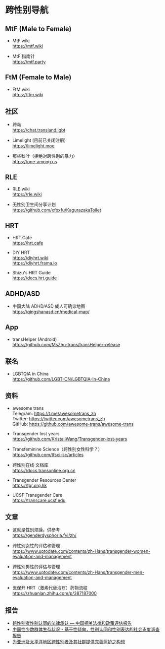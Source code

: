 # 跨性别导航

## MtF (Male to Female)

- MtF.wiki\
  <https://mtf.wiki>

- MtF 指南针\
  <https://mtf.party>

## FtM (Female to Male)

- FtM.wiki\
  <https://ftm.wiki>

## 社区

- 跨岛\
  <https://chat.transland.lgbt>

- Limelight (目前已关闭注册)\
  <https://limelight.moe>

- 那些秋叶（拒绝对跨性别的暴力）\
  <https://one-among.us>

## RLE

- RLE.wiki\
  <https://rle.wiki>

- 无性别卫生间分享计划\
  <https://github.com/xfoxfu/KagurazakaToilet>

## HRT

- HRT.Cafe\
  <https://hrt.cafe>

- DIY HRT\
  <https://diyhrt.wiki>\
  <https://diyhrt.frama.io>

- Shizu's HRT Guide\
  <https://docs.hrt.guide>

## ADHD/ASD

- 中国大陆 ADHD/ASD 成人可确诊地图\
  <https://qingshanasd.cn/medical-map/>

## App

- transHelper (Android)\
  <https://github.com/MsZhu-trans/transHelper-release>

## 联名

- LGBTQIA in China\
  <https://github.com/LGBT-CN/LGBTQIA-In-China>

## 资料

- awesome trans\
  Telegram: <https://t.me/awesometrans_zh>\
  Twitter: <https://twitter.com/awesometrans_zh>\
  GitHub: <https://github.com/awesome-trans/awesome-trans>

- Transgender lost years\
  <https://github.com/KristallWang/Transgender-lost-years>

- Transfeminine Science（跨性别女性科学？）\
  <https://github.com/tfsci-sc/articles>

- 跨性别在线·文档库\
  <https://docs.transonline.org.cn>

- Transgender Resources Center\
  <https://tgr.org.hk>

- UCSF Transgender Care\
  <https://transcare.ucsf.edu>

## 文章

- 这就是性别烦躁，供参考\
  <https://genderdysphoria.fyi/zh/>

- 跨性别女性的评估和管理\
  <https://www.uptodate.com/contents/zh-Hans/transgender-women-evaluation-and-management>

- 跨性别男性的评估与管理\
  <https://www.uptodate.com/contents/zh-Hans/transgender-men-evaluation-and-management>

- 医保开 HRT（激素代替治疗）药物流程\
  <https://zhuanlan.zhihu.com/p/387187000>

## 报告

- [跨性别者性别认同的法律承认 — 中国相关法律和政策评估报告](https://www.cn.undp.org/content/china/zh/home/library/democratic_governance/legal-gender-recognition-in-china--a-legal-and-policy-review-.html)
- [中国性少数群体生存状况 - 基于性倾向，性别认同和性别表达的社会态度调查报告](https://www.cn.undp.org/content/china/zh/home/library/democratic_governance/being-lgbt-in-china/)
- [为亚洲及太平洋地区跨性别者及其社群提供完善照护之构想](https://www.cn.undp.org/content/china/zh/home/library/democratic_governance/blueprint-for-the-provision-of-comprehensive-care-for-trans-peop.html)

